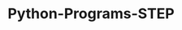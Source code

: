 # Python-Programs-STEP
       
  
            
                
               
                          
  
